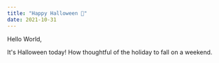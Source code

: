 ```yaml
---
title: "Happy Halloween 👻"
date: 2021-10-31
---
```

Hello World,

It's Halloween today! How thoughtful of the holiday to fall on a weekend.
